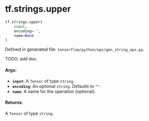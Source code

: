 <div itemscope itemtype="http://developers.google.com/ReferenceObject">
<meta itemprop="name" content="tf.strings.upper" />
<meta itemprop="path" content="Stable" />
</div>

# tf.strings.upper

``` python
tf.strings.upper(
    input,
    encoding='',
    name=None
)
```



Defined in generated file: `tensorflow/python/ops/gen_string_ops.py`.

TODO: add doc.

#### Args:

* <b>`input`</b>: A `Tensor` of type `string`.
* <b>`encoding`</b>: An optional `string`. Defaults to `""`.
* <b>`name`</b>: A name for the operation (optional).


#### Returns:

A `Tensor` of type `string`.
